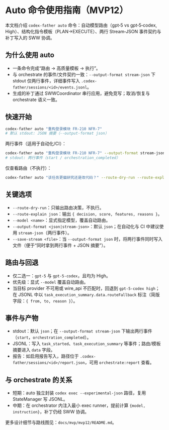 # Auto 命令使用指南（MVP12）

本文档介绍 `codex-father auto` 命令：自动模型路由（gpt‑5 vs gpt‑5‑codex, High）、结构化指令模板（PLAN→EXECUTE）、两行 Stream‑JSON 事件契约与补丁写入的 SWW 协调。

## 为什么使用 auto

- 一条命令完成“路由 → 高质量模板 → 执行”。
- 与 orchestrate 的事件/文件契约一致：`--output-format stream-json` 下 stdout 仅两行事件，详细事件写入 `.codex-father/sessions/<id>/events.jsonl`。
- 生成的补丁通过 SWWCoordinator 串行应用，避免竞写；取消/恢复与 orchestrate 语义一致。

## 快速开始

```bash
codex-father auto "重构登录模块 FR-210 NFR-7"
# 默认 stdout: JSON 摘要（--output-format json）
```

两行事件（适用于自动化/CI）：

```bash
codex-father auto "重构登录模块 FR-210 NFR-7" --output-format stream-json
# stdout: 两行事件（start / orchestration_completed）
```

仅查看路由（不执行）：

```bash
codex-father auto "该任务更偏研究还是改代码？" --route-dry-run --route-explain json
```

## 关键选项

- `--route-dry-run`：只输出路由决策，不执行。
- `--route-explain json`：输出 `{ decision, score, features, reasons }`。
- `--model <name>`：显式指定模型，覆盖自动路由。
- `--output-format <json|stream-json>`：默认 `json`；在自动化与 CI 中建议使用 `stream-json`（两行事件）。
- `--save-stream <file>`：当 `--output-format json` 时，将两行事件同时写入文件（便于“同时拿到两行事件 + JSON 摘要”）。

## 路由与回退

- 仅二选一：`gpt-5` 与 `gpt-5-codex`，且均为 High。
- 优先级：显式 `--model` 覆盖自动路由。
- 当目标 provider 不可用或 wire_api 不匹配时，回退到 `gpt-5-codex high`；在 JSONL 中以 `task_execution_summary.data.routeFallback` 标注（简版字段：`{ from, to, reason }`）。

## 事件与产物

- stdout：默认 `json`；在 `--output-format stream-json` 下输出两行事件（`start`，`orchestration_completed`）。
- JSONL：写入 `task_started`、`task_execution_summary` 等事件；路由/模板摘要进入 `data` 字段。
- 报告：如启用报告写入，路径位于 `.codex-father/sessions/<id>/report.json`，可用 `orchestrate:report` 查看。

## 与 orchestrate 的关系

- 短期：auto 独立封装 `codex exec --experimental-json` 路径，复用 StateManager 写 JSONL。
- 中期：在 orchestrator 内注入最小 exec runner，提前计算 `{model, instruction}`，补丁仍经 SWW 协调。

更多设计细节与路线图见：`docs/mvp/mvp12/README.md`。
